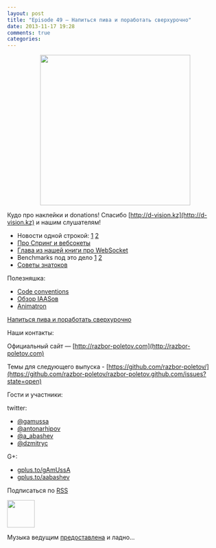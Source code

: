 ```yaml
---
layout: post
title: "Episode 49 — Напиться пива и поработать сверхурочно"
date: 2013-11-17 19:28
comments: true
categories: 
---
```


<div class="separator" style="clear: both; text-align: center;">
<a href="http://razbor-poletov.com/images/razbor_49_text.jpg" imageanchor="1" style="margin-left: 1em; margin-right: 1em;"><img border="0" height="350" src="http://razbor-poletov.com/images/razbor_49_text.jpg" width="350" /></a>
</div>

Кудо про наклейки и donations!
Спасибо [http://d-vision.kz](http://d-vision.kz) и нашим слушателям!

* Новости одной строкой: [1](http://blog.eisele.net/2013/11/rip-glassfish-thanks-for-all-fish.html) [2](http://blog.rahmannet.net/2013/11/oracle-glassfish-and-nature-of-open.html)
* [Про Спринг и вебсокеты](http://blog.gopivotal.com/products/websocket-architecture-in-spring-4-0)
* [Глава из нашей книги про WebSocket](http://enterprisewebbook.com/ch9_websockets.html)
* Benchmarks под это дело [1](http://mgreau.com/posts/2013/11/11/javaee7-websocket-angularjs-wildfly.html#benchmark-websocket-vs-rest) [2](http://farata.github.io/slidedecks/state_of_websocket/slides.html#22.3)
* [Cоветы знатоков](http://zeroturnaround.com/rebellabs/watch-out-for-these-10-common-pitfalls-of-experienced-java-developers-architects/ )

Полезняшка:

* [Code conventions](http://sideeffect.kr/popularconvention)
* [Обзор IAASов](http://gigaom.com/2013/11/10/6-iaas-providers-you-should-know-but-may-not/)
* [Animatron](http://animatron.com/)

[Напиться пива и поработать сверхурочно](http://www.jayhuang.org/blog/a-culture-of-beer-and-overtime/)

Наши контакты:

Официальный сайт — [http://razbor-poletov.com](http://razbor-poletov.com)

Темы для следующего выпуска - [https://github.com/razbor-poletov/](https://github.com/razbor-poletov/razbor-poletov.github.com/issues?state=open)

Гости и участники:

twitter: 

 * [@gamussa](https://twitter.com/#!/gamussa)
 * [@antonarhipov](https://twitter.com/#!/antonarhipov)
 * [@a_abashev](https://twitter.com/#!/a_abashev)
 * [@dzmitryc ](https://twitter.com/#!/@dzmitryc)

G+:

 * [gplus.to/gAmUssA](http://gplus.to/gAmUssA) 
 * [gplus.to/aabashev](http://gplus.to/aabashev) 

<!-- player goes here-->

<audio preload="none">
   <source src="http://traffic.libsyn.com/razborpoletov/razbor_49.mp3" type="audio/mp3" />
   Your browser does not support the audio tag.
</audio>

Подписаться по [RSS](http://feeds.feedburner.com/razbor-podcast)

<!-- episode file link goes here-->
<a href="http://traffic.libsyn.com/razborpoletov/razbor_49.mp3" imageanchor="1" style="clear: left; margin-bottom: 1em; margin-left: auto; margin-right: 2em;"><img border="0" height="64" src="http://2.bp.blogspot.com/-qkfh8Q--dks/T0gixAMzuII/AAAAAAAAHD0/O5LbF3vvBNQ/s200/1330127522_mp3.png" width="64" /></a>

Музыка ведущим [предоставлена](http://www.audiobank.fm/single-music/27/111/More-And-Less/) и ладно...
